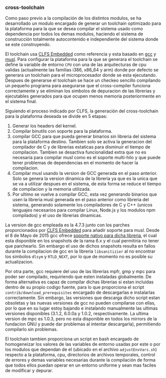### cross-toolchain

Como paso previo a la compilación de los distintos modulos, se ha desarrollado
un modulo encargado de generar un toolchain optimizado para la plataforma para
la que se desea compilar el sistema usado como dependencia por todos los demas
modulos, haciendo el sistema de construcción totalmente autocontenido e
independiente del sistema donde se este construyendo.

El toolchain usa [CLFS Embedded](http://clfs.org/view/clfs-embedded) como
referencia y esta basado en [gcc](https://gcc.gnu.org) y [musl](musl-libc.org).
Para configurar la plataforma para la que se generara el toolchain se define la
variable de entorno ```CPU``` con una de las arquitecturas de cpu validas
(actualmente las familias i386, x86_64 y arm) donde por defecto se generara un
toolchain para el microprocesador donde se esta ejecutando. Despues de generarse
el toolchain se hace un checkeo sencillo compilando un pequeño programa para
asegurarse que el cross-compiler funciona correctamente y se eliminan los
simbolos de depuracion de las librerias y ejecutables generados para que ocupen
menos memoria posteriormente en el sistema final.

Siguiendo el proceso indicado por CLFS, la generación del cross-toolchain para
la plataforma deseada se divide en 5 etapas:

1. Generar los headers del kernel.
2. Compilar binutils con soporte para la plataforma.
3. compilar GCC para que pueda generar binarios sin libreria del sistema para la
   plataforma destino. Tambien solo se activa la generacion del compilador de C
   y de librerias estaticas para disminuir el tiempo de compilacion. Tambien se
   desactiva funcionalidad extra que no es necesaria para compilar musl como es
   el soporte multi-hilo y que puede tener problemas de dependencias en el
   momento de hacer la compilacion.
4. Compilar musl usando la version de GCC generada en el paso anterior. Solo se
   genera la version dinamica de la libreria ya que es la unica que se va a
   utilizar despues en el sistema, de esta forma se reduce el tiempo de
   compilacion y la memoria utilizada.
5. Por ultimo se vuelve a compilar GCC, esta vez generando binarios que usen la
   libreria musl generada en el paso anterior como libreria del sistema,
   generando solamente los compiladores de C y C++ (unicos lenguajes necesarios
   para compilar Linux, Node.js y los modulos npm compilados) y el uso de
   librerias dinamicas.

La version de gcc empleada es la 4.7.3 junto con los parches proporcionados por
[CLFS Embedded](http://patches.clfs.org/embedded-dev/gcc-4.7.3-musl-1.patch)
para añadir soporte para musl. Desde el 8 de Mayo de 2015 gcc ofrece
[soporte nativo para dicha libreria](https://www.phoronix.com?page=news_item&px=Musl-Libc-GCC-Support),
el cual esta disponible en los snapshots de la rama 6.x y el cual permitiria no
tener que parchearlo. Sin embargo el uso de dichos snapshots resulta en fallos
durante la compilacion de gcc en la libreria ```libsanitizier``` al no encontrar
los simbolos ```dlsym``` y ```RTLD_NEXT```, por lo que de momento no es posible
su actualizacion.

Por otra parte, gcc requiere del uso de las librerias mpfr, gmp y mpc para poder
ser compilado, requiriendo que esten instaladas globalmente. De forma
alternativa es capaz de compilar dichas librerias si estan incluidas dentro de
su propio codigo fuente, para lo que proporciona el script
```contrib/download_prerequisites``` encargado de descargarlas e instalarlas
correctamente. Sin embargo, las versiones que descarga dicho script estan
obsoletas y las nuevas versiones de gcc no pueden compilarse con ellas, por lo
que en su lugar estoy bajando e instalando manualmente las ultimas versiones
disponibles (3.1.2, 6.0.0a y 1.0.2, respectivamente. La ultima version de mpc es
1.0.3, pero no esta disponible en todos los mirrors de la fundacion GNU y puede
dar problemas al intentar descargarla), permitiendo compilarlo sin problemas.

El toolchain tambien proporciona un script en bash encargado de homogeneizar los
valores de las variables de entorno usadas por este o por los modulos que
dependan de el (ubicado en el archivo ```adjustEnvVars.sh```) respecto a la
plataforma, cpu, directorios de archivos temporales, control de errores y demas
variables necesarias durante la compilación de forma que todos ellos puedan
operar en un entorno uniforme y sean mas faciles de modificar y depurar.
